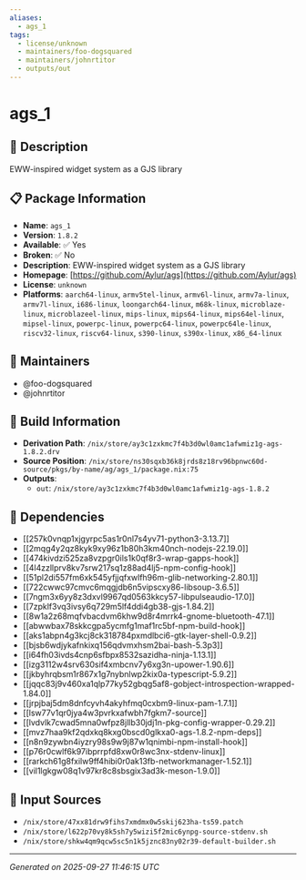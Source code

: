 ```yaml
---
aliases:
  - ags_1
tags:
  - license/unknown
  - maintainers/foo-dogsquared
  - maintainers/johnrtitor
  - outputs/out
---
```


# ags_1

## 📝 Description

EWW-inspired widget system as a GJS library

## 📋 Package Information

- **Name**: `ags_1`
- **Version**: `1.8.2`
- **Available**: ✅ Yes
- **Broken**: ✅ No
- **Description**: EWW-inspired widget system as a GJS library
- **Homepage**: [https://github.com/Aylur/ags](https://github.com/Aylur/ags)
- **License**: `unknown`
- **Platforms**: `aarch64-linux`, `armv5tel-linux`, `armv6l-linux`, `armv7a-linux`, `armv7l-linux`, `i686-linux`, `loongarch64-linux`, `m68k-linux`, `microblaze-linux`, `microblazeel-linux`, `mips-linux`, `mips64-linux`, `mips64el-linux`, `mipsel-linux`, `powerpc-linux`, `powerpc64-linux`, `powerpc64le-linux`, `riscv32-linux`, `riscv64-linux`, `s390-linux`, `s390x-linux`, `x86_64-linux`
## 👥 Maintainers

- @foo-dogsquared
- @johnrtitor


## 🔧 Build Information

- **Derivation Path**: `/nix/store/ay3c1zxkmc7f4b3d0wl0amc1afwmiz1g-ags-1.8.2.drv`
- **Source Position**: `/nix/store/ns30sqxb36k8jrds8z18rv96bpnwc60d-source/pkgs/by-name/ag/ags_1/package.nix:75`
- **Outputs**:
  - `out`:  `/nix/store/ay3c1zxkmc7f4b3d0wl0amc1afwmiz1g-ags-1.8.2`

## 🔗 Dependencies

- [[257k0vnqp1xjgyrpc5as1r0nl7s4yv71-python3-3.13.7]]
- [[2mqg4y2qz8kyk9xy96z1b80h3km40nch-nodejs-22.19.0]]
- [[474kivdzi525za8vzpgr0ils1k0qf8r3-wrap-gapps-hook]]
- [[4l4zzllprv8kv7srw217sq1z88ad4lj5-npm-config-hook]]
- [[51pl2di557fm6xk545yfjjqfxwlfh96m-glib-networking-2.80.1]]
- [[722cwwc97cmvc6mqgjdb6n5vipscxy86-libsoup-3.6.5]]
- [[7ngm3x6yy8z3dxvl9967qd0563kkcy57-libpulseaudio-17.0]]
- [[7zpklf3vq3ivsy6q729m5lf4ddi4gb38-gjs-1.84.2]]
- [[8w1a2z68mqfvbacdvm6khw9d8r4mrrk4-gnome-bluetooth-47.1]]
- [[abwwbax78skkcgpa5ycmfg1maf1rc5bf-npm-build-hook]]
- [[aks1abpn4g3kcj8ck318784pxmdlbci6-gtk-layer-shell-0.9.2]]
- [[bjsb6wdjykafnkixq156qdvmxhsm2bai-bash-5.3p3]]
- [[i64fh03ivds4cnp6sfbpx8532sazidha-ninja-1.13.1]]
- [[izg3112w4srv630sif4xmbcnv7y6xg3n-upower-1.90.6]]
- [[jkbyhrqbsm1r867x1g7nybnlwp2kix0a-typescript-5.9.2]]
- [[jqqc83j9v460xa1qlp77ky52gbqg5af8-gobject-introspection-wrapped-1.84.0]]
- [[jrpjbaj5dm8dnfcyvh4akyhfmq0cxbm9-linux-pam-1.7.1]]
- [[lsw77v1qr0jya4w3pvrkxafwbh7fgkm7-source]]
- [[lvdvlk7cwad5mna0wfpz8jllb30jdj1n-pkg-config-wrapper-0.29.2]]
- [[mvz7haa9kf2qdxkq8kxg0bscd0glkxa0-ags-1.8.2-npm-deps]]
- [[n8n9zywbn4iyzry98s9w9j87w1qnimbi-npm-install-hook]]
- [[p76r0cwlf6k97ibprrpfd8xw0r8wc3nx-stdenv-linux]]
- [[rarkch61g8fxilw9ff4hibi0r0ak13fb-networkmanager-1.52.1]]
- [[vil1lgkgw08q1v97kr8c8sbsgix3ad3k-meson-1.9.0]]

## 📁 Input Sources

- `/nix/store/47xx81drw9fihs7xmdmx0w5skij623ha-ts59.patch`
- `/nix/store/l622p70vy8k5sh7y5wizi5f2mic6ynpg-source-stdenv.sh`
- `/nix/store/shkw4qm9qcw5sc5n1k5jznc83ny02r39-default-builder.sh`

---
*Generated on 2025-09-27 11:46:15 UTC*
